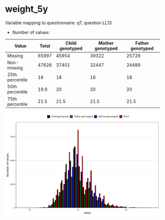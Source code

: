 # weight_5y
Variable mapping to questionnaire: q7, question LL13.
- Number of values:

| Value | Total | Child genotyped | Mother genotyped | Father genotyped |
| ----- | ----- | --------------- | ---------------- | ---------------- |
| Missing | 65997 | 45954 | 39322 | 25729 |
| Non-missing | 47626 | 37401 | 32447 | 24489 |
| 25th percentile | 18 | 18 | 18 | 18 |
| 50th percentile | 19.9 | 20 | 20 | 20 |
| 75th percentile | 21.5 | 21.5 | 21.5 | 21.5 |



![](weight_5y_n.png)



